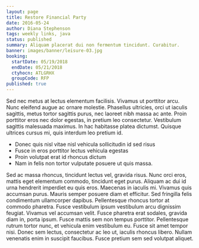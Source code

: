 ```yaml
---
layout: page
title: Restore Financial Party
date: 2016-05-24
author: Diana Stephenson
tags: weekly links, java
status: published
summary: Aliquam placerat dui non fermentum tincidunt. Curabitur.
banner: images/banner/leisure-03.jpg
booking:
  startDate: 05/19/2018
  endDate: 05/21/2018
  ctyhocn: ATLGRHX
  groupCode: RFP
published: true
---
```

Sed nec metus at lectus elementum facilisis. Vivamus ut porttitor arcu. Nunc eleifend augue ac ornare molestie. Phasellus ultricies, orci ut iaculis sagittis, metus tortor sagittis purus, nec laoreet nibh massa ac ante. Proin porttitor eros nec dolor egestas, in pretium leo consectetur. Vestibulum sagittis malesuada maximus. In hac habitasse platea dictumst. Quisque ultrices cursus mi, quis interdum leo pretium id.

* Donec quis nisl vitae nisl vehicula sollicitudin id sed risus
* Fusce in eros porttitor lectus vehicula egestas
* Proin volutpat erat id rhoncus dictum
* Nam in felis non tortor vulputate posuere ut quis massa.

Sed ac massa rhoncus, tincidunt lectus vel, gravida risus. Nunc orci eros, mattis eget elementum commodo, tincidunt eget purus. Aliquam ac dui id urna hendrerit imperdiet eu quis eros. Maecenas in iaculis mi. Vivamus quis accumsan purus. Mauris semper posuere diam et efficitur. Sed fringilla felis condimentum ullamcorper dapibus. Pellentesque rhoncus tortor at commodo pharetra.
Fusce vestibulum ipsum vestibulum arcu dignissim feugiat. Vivamus vel accumsan velit. Fusce pharetra erat sodales, gravida diam in, porta ipsum. Fusce mattis sem non tempus porttitor. Pellentesque rutrum tortor nunc, et vehicula enim vestibulum eu. Fusce sit amet tempor nisi. Donec sem lectus, consectetur ac leo ut, iaculis rhoncus libero. Nullam venenatis enim in suscipit faucibus. Fusce pretium sem sed volutpat aliquet.
